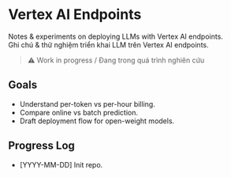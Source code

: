 # Vertex AI Endpoints

Notes & experiments on deploying LLMs with Vertex AI endpoints.  
Ghi chú & thử nghiệm triển khai LLM trên Vertex AI endpoints.

> ⚠️ Work in progress / Đang trong quá trình nghiên cứu

## Goals
- Understand per-token vs per-hour billing.
- Compare online vs batch prediction.
- Draft deployment flow for open-weight models.

## Progress Log
- [YYYY-MM-DD] Init repo.
